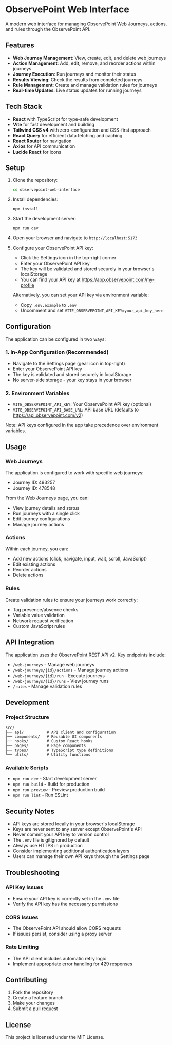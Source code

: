 # ObservePoint Web Interface

A modern web interface for managing ObservePoint Web Journeys, actions, and rules through the ObservePoint API.

## Features

- **Web Journey Management**: View, create, edit, and delete web journeys
- **Action Management**: Add, edit, remove, and reorder actions within journeys
- **Journey Execution**: Run journeys and monitor their status
- **Results Viewing**: Check the results from completed journeys
- **Rule Management**: Create and manage validation rules for journeys
- **Real-time Updates**: Live status updates for running journeys

## Tech Stack

- **React** with TypeScript for type-safe development
- **Vite** for fast development and building
- **Tailwind CSS v4** with zero-configuration and CSS-first approach
- **React Query** for efficient data fetching and caching
- **React Router** for navigation
- **Axios** for API communication
- **Lucide React** for icons

## Setup

1. Clone the repository:
   ```bash
   cd observepoint-web-interface
   ```

2. Install dependencies:
   ```bash
   npm install
   ```

3. Start the development server:
   ```bash
   npm run dev
   ```

4. Open your browser and navigate to `http://localhost:5173`

5. Configure your ObservePoint API key:
   - Click the Settings icon in the top-right corner
   - Enter your ObservePoint API key
   - The key will be validated and stored securely in your browser's localStorage
   - You can find your API key at https://app.observepoint.com/my-profile

   Alternatively, you can set your API key via environment variable:
   - Copy `.env.example` to `.env`
   - Uncomment and set `VITE_OBSERVEPOINT_API_KEY=your_api_key_here`

## Configuration

The application can be configured in two ways:

### 1. In-App Configuration (Recommended)
- Navigate to the Settings page (gear icon in top-right)
- Enter your ObservePoint API key
- The key is validated and stored securely in localStorage
- No server-side storage - your key stays in your browser

### 2. Environment Variables
- `VITE_OBSERVEPOINT_API_KEY`: Your ObservePoint API key (optional)
- `VITE_OBSERVEPOINT_API_BASE_URL`: API base URL (defaults to https://api.observepoint.com/v2)

Note: API keys configured in the app take precedence over environment variables.

## Usage

### Web Journeys

The application is configured to work with specific web journeys:
- Journey ID: 493257
- Journey ID: 478548

From the Web Journeys page, you can:
- View journey details and status
- Run journeys with a single click
- Edit journey configurations
- Manage journey actions

### Actions

Within each journey, you can:
- Add new actions (click, navigate, input, wait, scroll, JavaScript)
- Edit existing actions
- Reorder actions
- Delete actions

### Rules

Create validation rules to ensure your journeys work correctly:
- Tag presence/absence checks
- Variable value validation
- Network request verification
- Custom JavaScript rules

## API Integration

The application uses the ObservePoint REST API v2. Key endpoints include:

- `/web-journeys` - Manage web journeys
- `/web-journeys/{id}/actions` - Manage journey actions
- `/web-journeys/{id}/run` - Execute journeys
- `/web-journeys/{id}/runs` - View journey runs
- `/rules` - Manage validation rules

## Development

### Project Structure

```
src/
├── api/          # API client and configuration
├── components/   # Reusable UI components
├── hooks/        # Custom React hooks
├── pages/        # Page components
├── types/        # TypeScript type definitions
└── utils/        # Utility functions
```

### Available Scripts

- `npm run dev` - Start development server
- `npm run build` - Build for production
- `npm run preview` - Preview production build
- `npm run lint` - Run ESLint

## Security Notes

- API keys are stored locally in your browser's localStorage
- Keys are never sent to any server except ObservePoint's API
- Never commit your API key to version control
- The `.env` file is gitignored by default
- Always use HTTPS in production
- Consider implementing additional authentication layers
- Users can manage their own API keys through the Settings page

## Troubleshooting

### API Key Issues
- Ensure your API key is correctly set in the `.env` file
- Verify the API key has the necessary permissions

### CORS Issues
- The ObservePoint API should allow CORS requests
- If issues persist, consider using a proxy server

### Rate Limiting
- The API client includes automatic retry logic
- Implement appropriate error handling for 429 responses

## Contributing

1. Fork the repository
2. Create a feature branch
3. Make your changes
4. Submit a pull request

## License

This project is licensed under the MIT License.
